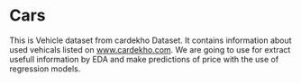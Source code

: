 # Cars
This is Vehicle dataset from cardekho Dataset. It contains information about used vehicals listed on www.cardekho.com. We are going to use for extract  usefull information by EDA and make predictions of price with the use of regression models.

